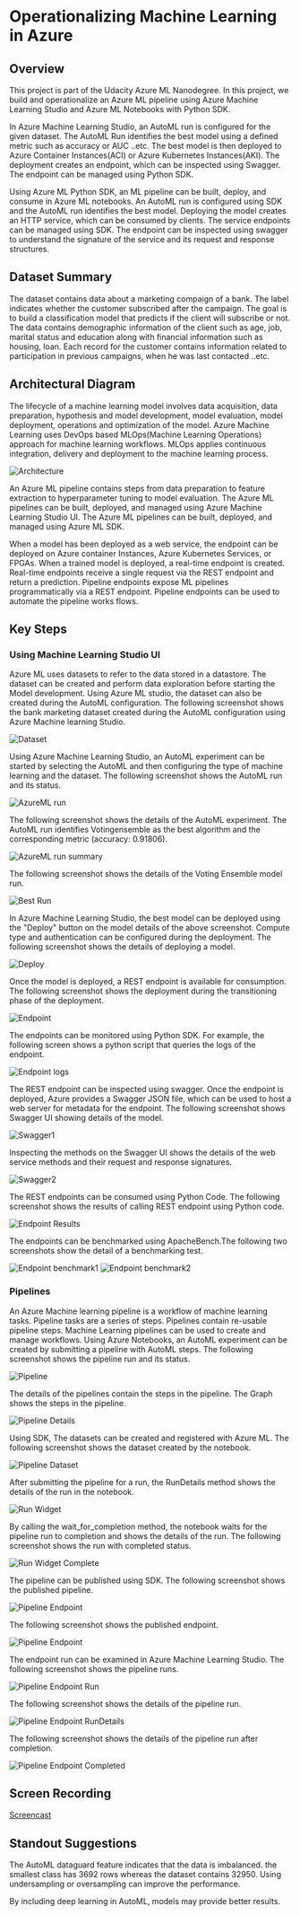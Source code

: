 # Operationalizing Machine Learning in Azure
## Overview
This project is part of the Udacity Azure ML Nanodegree. In this project, we build and operationalize an Azure ML pipeline using Azure Machine Learning Studio and Azure ML Notebooks with Python SDK. 

In Azure Machine Learning Studio, an AutoML run is configured for the given dataset. The AutoML Run identifies the best model using a defined metric such as accuracy or AUC ..etc. The best model is then deployed to Azure Container Instances(ACI) or Azure Kubernetes Instances(AKI). The deployment creates an endpoint, which can be inspected using Swagger. The endpoint can be managed using Python SDK. 

Using Azure ML Python SDK, an ML pipeline can be built, deploy, and consume in Azure ML notebooks. An AutoML run is configured using SDK and the AutoML run identifies the best model. Deploying the model creates an HTTP service, which can be consumed by clients. The service endpoints can be managed using SDK. The endpoint can be inspected using swagger to understand the signature of the service and its request and response structures.

## Dataset Summary
The dataset contains data about a marketing compaign of a bank. The label indicates whether the customer subscribed after the campaign. The goal is to build a classification model that predicts if the client will subscribe or not.  The data contains demographic information of the client such as age, job, marital status and education along with financial information such as housing, loan. Each record for the customer contains information related to participation in previous campaigns, when he was last contacted ..etc.

## Architectural Diagram
The lifecycle of a machine learning model involves data acquisition, data preparation, hypothesis and model development, model evaluation, model deployment, operations and optimization of the model. Azure Machine Learning uses DevOps based MLOps(Machine Learning Operations) approach for machine learning workflows. MLOps applies continuous integration, delivery and deployment to the machine learning process. 

![Architecture](starter_files/azureml2_arch.png)

An Azure ML pipeline contains steps from data preparation to feature extraction to hyperparameter tuning to model evaluation. The Azure ML pipelines can be built, deployed, and managed using Azure Machine Learning Studio UI. The Azure ML pipelines can be built, deployed, and managed using Azure ML SDK.

When a model has been deployed as a web service, the endpoint can be deployed on Azure container Instances, Azure Kubernetes Services, or FPGAs. When a trained model is deployed, a real-time endpoint is created. Real-time endpoints receive a single request via the REST endpoint and return a prediction. Pipeline endpoints expose ML pipelines programmatically via a REST endpoint. Pipeline endpoints can be used to automate the pipeline works flows. 

## Key Steps
### Using Machine Learning Studio UI

Azure ML uses datasets to refer to the data stored in a datastore. The dataset can be created and perform data exploration before starting the Model development. Using Azure ML studio, the dataset can also be created during the AutoML configuration. The following screenshot shows the bank marketing dataset created during the AutoML configuration using Azure Machine learning Studio.

![Dataset](starter_files/azureml2_dataset.png)

Using Azure Machine Learning Studio, an AutoML experiment can be started by selecting the AutoML and then configuring the type of machine learning and the dataset. The following screenshot shows the AutoML run and its status.

![AzureML run](starter_files/azureml2_run.png)

The following screenshot shows the details of the AutoML experiment. The AutoML run identifies Votingensemble as the best algorithm and the corresponding metric (accuracy: 0.91806). 

![AzureML run summary](starter_files/azureml2_run_summary.png)

The following screenshot shows the details of the Voting Ensemble model run.

![Best Run](starter_files/azureml2_bestrun.png)

In Azure Machine Learning Studio, the best model can be deployed using the "Deploy" button on the model details of the above screenshot. Compute type and authentication can be configured during the deployment. The following screenshot shows the details of deploying a model.

![Deploy](starter_files/azureml2_deploy.png)

Once the model is deployed, a REST endpoint is available for consumption. The following screenshot shows the deployment during the transitioning phase of the deployment.

![Endpoint](starter_files/azureml2_endpoint.png)

The endpoints can be monitored using Python SDK. For example, the following screen shows a python script that queries the logs of the endpoint. 

![Endpoint logs](starter_files/azureml2_endpoint_logs.png)

The REST endpoint can be inspected using swagger. Once the endpoint is deployed, Azure provides a Swagger JSON file, which can be used to host a web server for metadata for the endpoint. The following screenshot shows Swagger UI showing details of the model.

![Swagger1](starter_files/azureml2_endpoint_swagger1.png)

Inspecting the methods on the Swagger UI shows the details of the web service methods and their request and response signatures.

![Swagger2](starter_files/azureml2_endpoint_swagger2.png)

The REST endpoints can be consumed using Python Code. The following screenshot shows the results of calling REST endpoint using Python code.

![Endpoint Results](starter_files/azureml2_endpoint_results.png)

The endpoints can be benchmarked using ApacheBench.The following two screenshots show the detail of a benchmarking test.

![Endpoint benchmark1](starter_files/azureml2_endpoint_benchmark1.png)
![Endpoint benchmark2](starter_files/azureml2_endpoint_benchmark2.png)

### Pipelines
An Azure Machine learning pipeline is a workflow of machine learning tasks. Pipeline tasks are a series of steps. Pipelines contain re-usable pipeline steps. Machine Learning pipelines can be used to create and manage workflows. Using Azure Notebooks, an AutoML experiment can be created by submitting a pipeline with AutoML steps. The following screenshot shows the pipeline run and its status.

![Pipeline](starter_files/azureml2_nb_pipelines.PNG)

The details of the pipelines contain the steps in the pipeline. The Graph shows the steps in the pipeline.

![Pipeline Details](starter_files/azureml2_nb_pipeline_details.png)

Using SDK, The datasets can be created and registered with Azure ML. The following screenshot shows the dataset created by the notebook.

![Pipeline Dataset](starter_files/azureml2_nb_dataset.png)

After submitting the pipeline for a run, the RunDetails method shows the details of the run in the notebook.

![Run Widget](starter_files/azureml2_nb_runwidget.png)

By calling the wait_for_completion method, the notebook waits for the pipeline run to completion and shows the details of the run. The following screenshot shows the run with completed status.

![Run Widget Complete](starter_files/azureml2_nb_runwidget_complete.png)

The pipeline can be published using SDK. The following screenshot shows the published pipeline.

![Pipeline Endpoint](starter_files/azureml2_nb_pipeline.png)

The following screenshot shows the published endpoint.

![Pipeline Endpoint](starter_files/azureml2_nb_endpoint.png)

The endpoint run can be examined in Azure Machine Learning Studio. The following screenshot shows the pipeline runs.

![Pipeline Endpoint Run](starter_files/azureml2_nb_endpoint_run.png)

The following screenshot shows the details of the pipeline run.

![Pipeline Endpoint RunDetails](starter_files/azureml2_nb_endpoint_rundetails.png)

The following screenshot shows the details of the pipeline run after completion.

![Pipeline Endpoint Completed](starter_files/azureml2_nb_endpoint_completed.png)

## Screen Recording
[Screencast](https://drive.google.com/file/d/1X9JslMAEKfLaEHGxLFgfzSk5bZplCSfd/view?usp=sharing)


## Standout Suggestions
The AutoML dataguard feature indicates that the data is imbalanced. the smallest class has 3692 rows whereas the dataset contains 32950. Using undersampling or oversampling can improve the performance.

By including deep learning in AutoML, models may provide better results.

